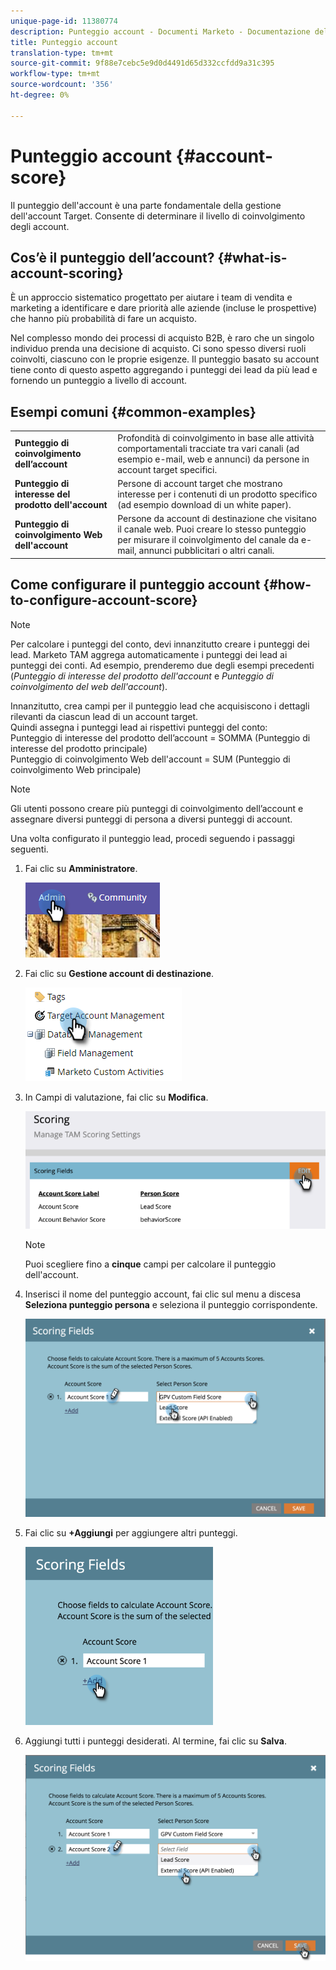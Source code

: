 ```yaml
---
unique-page-id: 11380774
description: Punteggio account - Documenti Marketo - Documentazione del prodotto
title: Punteggio account
translation-type: tm+mt
source-git-commit: 9f88e7cebc5e9d0d4491d65d332ccfdd9a31c395
workflow-type: tm+mt
source-wordcount: '356'
ht-degree: 0%

---
```



# Punteggio account {#account-score}

Il punteggio dell&#39;account è una parte fondamentale della gestione dell&#39;account Target. Consente di determinare il livello di coinvolgimento degli account.

## Cos’è il punteggio dell’account? {#what-is-account-scoring}

È un approccio sistematico progettato per aiutare i team di vendita e marketing a identificare e dare priorità alle aziende (incluse le prospettive) che hanno più probabilità di fare un acquisto.

Nel complesso mondo dei processi di acquisto B2B, è raro che un singolo individuo prenda una decisione di acquisto. Ci sono spesso diversi ruoli coinvolti, ciascuno con le proprie esigenze. Il punteggio basato su account tiene conto di questo aspetto aggregando i punteggi dei lead da più lead e fornendo un punteggio a livello di account.

## Esempi comuni {#common-examples}

<table> 
 <tbody>
  <tr>
   <td><strong>Punteggio di coinvolgimento dell’account</strong></td> 
   <td>Profondità di coinvolgimento in base alle attività comportamentali tracciate tra vari canali (ad esempio e-mail, web e annunci) da persone in account target specifici.</td>
  </tr>
  <tr>
   <td><strong>Punteggio di interesse del prodotto dell'account</strong></td>
   <td>Persone di account target che mostrano interesse per i contenuti di un prodotto specifico (ad esempio download di un white paper).</td> 
  </tr>
  <tr>
   <td><strong>Punteggio di coinvolgimento Web dell'account</strong></td>
   <td>Persone da account di destinazione che visitano il canale web. Puoi creare lo stesso punteggio per misurare il coinvolgimento del canale da e-mail, annunci pubblicitari o altri canali.</td> 
  </tr>
 </tbody>
</table>

## Come configurare il punteggio account {#how-to-configure-account-score}

>[!NOTE]
>
>Per calcolare i punteggi del conto, devi innanzitutto creare i punteggi dei lead. Marketo TAM aggrega automaticamente i punteggi dei lead ai punteggi dei conti. Ad esempio, prenderemo due degli esempi precedenti (_Punteggio di interesse del prodotto dell&#39;account_ e _Punteggio di coinvolgimento del web dell&#39;account_).
>
>Innanzitutto, crea campi per il punteggio lead che acquisiscono i dettagli rilevanti da ciascun lead di un account target.\
>Quindi assegna i punteggi lead ai rispettivi punteggi del conto:\
>Punteggio di interesse del prodotto dell’account = SOMMA (Punteggio di interesse del prodotto principale)\
>Punteggio di coinvolgimento Web dell&#39;account = SUM (Punteggio di coinvolgimento Web principale)

>[!NOTE]
>
>Gli utenti possono creare più punteggi di coinvolgimento dell’account e assegnare diversi punteggi di persona a diversi punteggi di account.

Una volta configurato il punteggio lead, procedi seguendo i passaggi seguenti.

1. Fai clic su **Amministratore**.

   ![](assets/one-1.png)

1. Fai clic su **Gestione account di destinazione**.

   ![](assets/account-score-2.png)

1. In Campi di valutazione, fai clic su **Modifica**.

   ![](assets/account-score-3.png)

   >[!NOTE]
   >
   >Puoi scegliere fino a **cinque** campi per calcolare il punteggio dell&#39;account.

1. Inserisci il nome del punteggio account, fai clic sul menu a discesa **Seleziona punteggio persona** e seleziona il punteggio corrispondente.

   ![](assets/four.png)

1. Fai clic su **+Aggiungi** per aggiungere altri punteggi.

   ![](assets/five.png)

1. Aggiungi tutti i punteggi desiderati. Al termine, fai clic su **Salva**.

   ![](assets/six.png)
